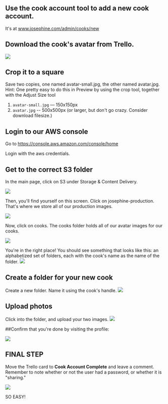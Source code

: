 ## Use the cook account tool to add a new cook account. 
It's at www.josephine.com/admin/cooks/new

## Download the cook's avatar from Trello.

![](https://dl.dropboxusercontent.com/spa/gcrmzi51hzw4tnm/e0eeom-b.png)

## Crop it to a square

 Save two copies, one named avatar-small.jpg, the other named avatar.jpg. 
 Hint: One pretty easy to do this in Preview by using the crop tool, together with the Adjust Size tool

1. `avatar-small.jpg` –– 150x150px
2. `avatar.jpg` -- 500x500px (or larger, but don't go crazy. Consider download filesize.)

## Login to our AWS console

Go to https://console.aws.amazon.com/console/home

Login with the aws credentials.

## Get to the correct S3 folder
In the main page, click on S3 under Storage & Content Delivery.

![](https://dl.dropboxusercontent.com/spa/8qjddfa5hktmltv/ggwvj_qt.png)

Then, you'll find yourself on this screen. Click on josephine-production. That's where we store all of our production images.

![](https://dl.dropboxusercontent.com/spa/8qjddfa5hktmltv/zx8jfoe5.png)

Now, click on cooks. The cooks folder holds all of our avatar images for our cooks.

![](https://dl.dropboxusercontent.com/spa/8qjddfa5hktmltv/tk6bdb7c.png)

You're in the right place! You should see something that looks like this: an alphabetized set of folders, each with the cook's name as the name of the folder.
![](https://dl.dropboxusercontent.com/spa/8qjddfa5hktmltv/r26iz7b3.png)

## Create a folder for your new cook

Create a new folder. Name it using the cook's handle.
![](https://dl.dropboxusercontent.com/spa/8qjddfa5hktmltv/m6d_tyzb.png)

## Upload photos
Click into the folder, and upload your two images.
![](https://dl.dropboxusercontent.com/spa/8qjddfa5hktmltv/juohznn3.png)

##Confirm that you're done by visiting the profile:

![](https://dl.dropboxusercontent.com/spa/gcrmzi51hzw4tnm/ha8s9srs.png)

## FINAL STEP

Move the Trello card to **Cook Account Complete** and leave a comment. Remember to note whether or not the user had a password, or whether it is "sharing."

![](https://dl.dropboxusercontent.com/spa/gcrmzi51hzw4tnm/h7__cgbg.png)

SO EASY!
